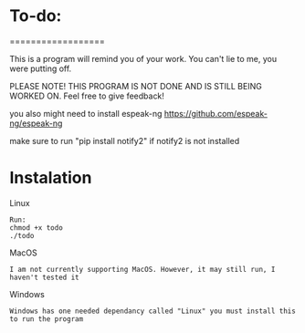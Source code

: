 # To-do:
==================

This is a program will remind you of your work. You can't lie to me, you were putting off.

PLEASE NOTE! THIS PROGRAM IS NOT DONE AND IS STILL BEING WORKED ON. Feel free to give feedback!

you also might need to install espeak-ng https://github.com/espeak-ng/espeak-ng

make sure to run "pip install notify2" if notify2 is not installed

Instalation
==================

Linux
```
Run:
chmod +x todo
./todo
```

MacOS
```
I am not currently supporting MacOS. However, it may still run, I haven't tested it
```

Windows
```
Windows has one needed dependancy called "Linux" you must install this to run the program
```
